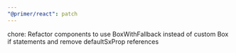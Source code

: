 ```yaml
---
"@primer/react": patch
---
```


chore: Refactor components to use BoxWithFallback instead of custom Box if statements and remove defaultSxProp references
